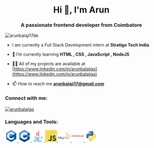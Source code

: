 <h1 align="center">Hi 👋, I'm Arun</h1>
<h3 align="center">A passionate frontend developer from Coimbatore</h3>

<p align="left"> <img src="https://komarev.com/ghpvc/?username=arunbalaji17de&label=Profile%20views&color=0e75b6&style=flat" alt="arunbalaji17de" /> </p>

- I am currently a Full Stack Development intern at **Stratigo Tech India**

- 🌱 I’m currently learning **HTML , CSS , JavaScript , NodeJS**

- 👨‍💻 All of my projects are available at [https://www.linkedin.com/in/arunbalajias](https://www.linkedin.com/in/arunbalajias)

- 📫 How to reach me **arunbalaji17@gmail.com**

<h3 align="left">Connect with me:</h3>
<p align="left">
<a href="https://linkedin.com/in/arunbalajias" target="blank"><img align="center" src="https://raw.githubusercontent.com/rahuldkjain/github-profile-readme-generator/master/src/images/icons/Social/linked-in-alt.svg" alt="arunbalajias" height="30" width="40" /></a>
</p>

<h3 align="left">Languages and Tools:</h3>
<p align="left"> <a href="https://www.cprogramming.com/" target="_blank" rel="noreferrer"> <img src="https://raw.githubusercontent.com/devicons/devicon/master/icons/c/c-original.svg" alt="c" width="40" height="40"/> </a> <a href="https://www.w3schools.com/cpp/" target="_blank" rel="noreferrer"> <img src="https://raw.githubusercontent.com/devicons/devicon/master/icons/cplusplus/cplusplus-original.svg" alt="cplusplus" width="40" height="40"/> </a> <a href="https://www.java.com" target="_blank" rel="noreferrer"> <img src="https://raw.githubusercontent.com/devicons/devicon/master/icons/java/java-original.svg" alt="java" width="40" height="40"/> </a> <a href="https://developer.mozilla.org/en-US/docs/Web/JavaScript" target="_blank" rel="noreferrer"> <img src="https://raw.githubusercontent.com/devicons/devicon/master/icons/javascript/javascript-original.svg" alt="javascript" width="40" height="40"/> </a> <a href="https://www.mysql.com/" target="_blank" rel="noreferrer"> <img src="https://raw.githubusercontent.com/devicons/devicon/master/icons/mysql/mysql-original-wordmark.svg" alt="mysql" width="40" height="40"/> </a> <a href="https://www.oracle.com/" target="_blank" rel="noreferrer"> <img src="https://raw.githubusercontent.com/devicons/devicon/master/icons/oracle/oracle-original.svg" alt="oracle" width="40" height="40"/> </a> <a href="https://www.python.org" target="_blank" rel="noreferrer"> <img src="https://raw.githubusercontent.com/devicons/devicon/master/icons/python/python-original.svg" alt="python" width="40" height="40"/> </a> </p>

